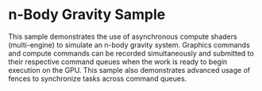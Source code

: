 # n-Body Gravity Sample
This sample demonstrates the use of asynchronous compute shaders (multi-engine) to simulate an n-body gravity system. Graphics commands and compute commands can be recorded simultaneously and submitted to their respective command queues when the work is ready to begin execution on the GPU. This sample also demonstrates advanced usage of fences to synchronize tasks across command queues.
